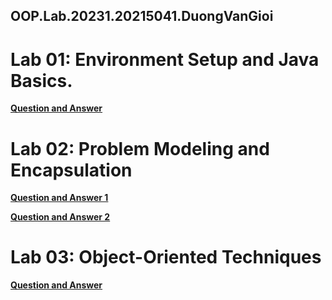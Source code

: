 ## OOP.Lab.20231.20215041.DuongVanGioi

# Lab 01: Environment Setup and Java Basics.

[**Question and Answer**](./OtherProjects/src/hust/soict/hedspi/lab01/answer.txt)

# Lab 02: Problem Modeling and Encapsulation

[**Question and Answer 1**](./OtherProjects/src/hust/soict/hedspi/lab02/answer.txt)

[**Question and Answer 2**](./OtherProjects/src/hust/soict/hedspi/lab02/answer_15_Passing_parameter.txt)

# Lab 03: Object-Oriented Techniques

[**Question and Answer**](./OtherProjects/src/hust/soict/hedspi/lab03/answerlab03.txt)
